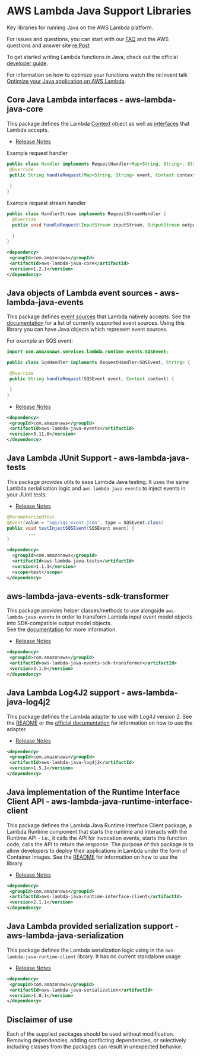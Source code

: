 # AWS Lambda Java Support Libraries
Key libraries for running Java on the AWS Lambda platform.

For issues and questions, you can start with our [FAQ](https://aws.amazon.com/lambda/faqs/)
and the AWS questions and answer site [re:Post](https://repost.aws/tags/TA5uNafDy2TpGNjidWLMSxDw/aws-lambda)

To get started writing Lambda functions in Java, check out the official [developer guide](https://docs.aws.amazon.com/lambda/latest/dg/lambda-java.html).

For information on how to optimize your functions watch the re:Invent talk [Optimize your Java application on AWS Lambda](https://www.youtube.com/watch?v=sVJOJUD0fhQ).

## Core Java Lambda interfaces - aws-lambda-java-core

This package defines the Lambda [Context](http://docs.aws.amazon.com/lambda/latest/dg/java-context-object.html) object
as well as [interfaces](http://docs.aws.amazon.com/lambda/latest/dg/java-handler-using-predefined-interfaces.html) that Lambda accepts.

- [Release Notes](aws-lambda-java-core/RELEASE.CHANGELOG.md)

Example request handler

```java
public class Handler implements RequestHandler<Map<String, String>, String>{
 @Override
 public String handleRequest(Map<String, String> event, Context context) {
 
 }
}
```

Example request stream handler

```java
public class HandlerStream implements RequestStreamHandler {
  @Override
  public void handleRequest(InputStream inputStream, OutputStream outputStream, Context context) throws IOException {
    
  }
}
```

```xml
<dependency>
 <groupId>com.amazonaws</groupId>
 <artifactId>aws-lambda-java-core</artifactId>
 <version>1.2.1</version>
</dependency>
```

## Java objects of Lambda event sources - aws-lambda-java-events

This package defines [event sources](http://docs.aws.amazon.com/lambda/latest/dg/intro-invocation-modes.html) that Lambda natively accepts.
See the [documentation](aws-lambda-java-events/README.md) for a list of currently supported event sources.
Using this library you can have Java objects which represent event sources.

For example an SQS event:

```java
import com.amazonaws.services.lambda.runtime.events.SQSEvent;

public class SqsHandler implements RequestHandler<SQSEvent, String> {

 @Override
 public String handleRequest(SQSEvent event, Context context) {

 }
}
```

- [Release Notes](aws-lambda-java-events/RELEASE.CHANGELOG.md)

```xml
<dependency>
 <groupId>com.amazonaws</groupId>
 <artifactId>aws-lambda-java-events</artifactId>
 <version>3.11.0</version>
</dependency>
```

## Java Lambda JUnit Support - aws-lambda-java-tests

This package provides utils to ease Lambda Java testing. It uses the same Lambda serialisation logic and `aws-lambda-java-events` to inject events in your JUnit tests.

- [Release Notes](aws-lambda-java-tests/RELEASE.CHANGELOG.md)

```java
@ParameterizedTest
@Event(value = "sqs/sqs_event.json", type = SQSEvent.class)
public void testInjectSQSEvent(SQSEvent event) {
        ...
}
```

```xml
<dependency>
  <groupId>com.amazonaws</groupId>
  <artifactId>aws-lambda-java-tests</artifactId>
  <version>1.1.1</version>
  <scope>test</scope>
</dependency>
```

## aws-lambda-java-events-sdk-transformer

This package provides helper classes/methods to use alongside `aws-lambda-java-events` in order to transform
Lambda input event model objects into SDK-compatible output model objects.  
See the [documentation](aws-lambda-java-events-sdk-transformer/README.md) for more information.

- [Release Notes](aws-lambda-java-events-sdk-transformer/RELEASE.CHANGELOG.md)

```xml
<dependency>
 <groupId>com.amazonaws</groupId>
 <artifactId>aws-lambda-java-events-sdk-transformer</artifactId>
 <version>3.1.0</version>
</dependency>
```

## Java Lambda Log4J2 support - aws-lambda-java-log4j2

This package defines the Lambda adapter to use with Log4J version 2.
See the [README](aws-lambda-java-log4j2/README.md) or the [official documentation](http://docs.aws.amazon.com/lambda/latest/dg/java-logging.html#java-wt-logging-using-log4j) for information on how to use the adapter.

- [Release Notes](aws-lambda-java-log4j2/RELEASE.CHANGELOG.md)

```xml
<dependency>
 <groupId>com.amazonaws</groupId>
 <artifactId>aws-lambda-java-log4j2</artifactId>
 <version>1.5.1</version>
</dependency>
```

## Java implementation of the Runtime Interface Client API - aws-lambda-java-runtime-interface-client

This package defines the Lambda Java Runtime Interface Client package, a Lambda Runtime component that starts the runtime and interacts with the Runtime API - i.e., it calls the API for invocation events, starts the function code, calls the API to return the response.
The purpose of this package is to allow developers to deploy their applications in Lambda under the form of Container Images. See the [README](aws-lambda-java-runtime-interface-client/README.md) for information on how to use the library.

- [Release Notes](aws-lambda-java-runtime-interface-client/RELEASE.CHANGELOG.md)

```xml
<dependency>
 <groupId>com.amazonaws</groupId>
 <artifactId>aws-lambda-java-runtime-interface-client</artifactId>
 <version>2.1.1</version>
</dependency>
```

## Java Lambda provided serialization support - aws-lambda-java-serialization

This package defines the Lambda serialization logic using in the `aws-lambda-java-runtime-client` library. It has no current standalone usage.

- [Release Notes](aws-lambda-java-serialization/RELEASE.CHANGELOG.md)

```xml
<dependency>
 <groupId>com.amazonaws</groupId>
 <artifactId>aws-lambda-java-serialization</artifactId>
 <version>1.0.1</version>
</dependency>
```

## Disclaimer of use

Each of the supplied packages should be used without modification. Removing
dependencies, adding conflicting dependencies, or selectively including classes
from the packages can result in unexpected behavior.
